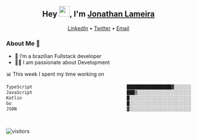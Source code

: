 <h2 align="center">Hey <img src="https://github.com/TheDudeThatCode/TheDudeThatCode/blob/master/Assets/Hi.gif" width="29">, I'm <a href="https://www.linkedin.com/in/jonathanlameira/">Jonathan Lameira</a></h2>
<p align="center">
  <a href="https://www.linkedin.com/in/jonathanlameira/">LinkedIn</a> •
  <a href="https://twitter.com/jlameira">Twitter</a> •
  <a href="mailto:jlameira@gmail.com">Email</a>
</p>

### About Me 🚀
- 🌱  I’m a brazilian Fullstack developer</br>
- 👨‍💻  I am passionate about Development</br>

<!-- ![Jonathan Lameira github stats](https://github-readme-stats.vercel.app/api?username=jlameirameli&show_icons=true&hide_border=true)&nbsp;&nbsp; -->

📊 This week I spent my time working on
<!--START_SECTION:waka-->

```txt
TypeScript                                    █████████████████▓░░░░░░░   71.23 %
JavaScript                                    ███▒░░░░░░░░░░░░░░░░░░░░░   13.78 %
Kotlin                                        █░░░░░░░░░░░░░░░░░░░░░░░░   04.40 %
Go                                            █░░░░░░░░░░░░░░░░░░░░░░░░   03.74 %
JSON                                          ▓░░░░░░░░░░░░░░░░░░░░░░░░   03.15 %
```

<!--END_SECTION:waka-->

<br />

![visitors](https://visitor-badge.laobi.icu/badge?page_id=jlameira.jlameira)
